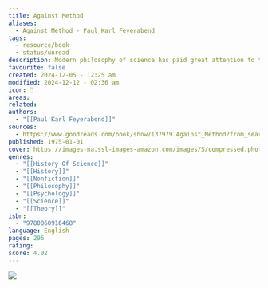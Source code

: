```yaml
---
title: Against Method
aliases:
  - Against Method - Paul Karl Feyerabend
tags:
  - resource/book
  - status/unread
description: Modern philosophy of science has paid great attention to the understanding of scientific ‘practice’, in contrast to concentration on scientific ‘method’. Paul Feyerabend’s acclaimed work, which has contributed greatly to this new emphasis, shows the deficiencies of some widespread ideas about the nature of knowledge. He argues that the only feasible explanations of scientific successes are historical explanations, and that anarchism must now replace rationalism in the theory of knowledge.The third edition of this classic text contains a new preface and additional reflections at various points in which the author takes account both of recent debates on science and on the impact of scientific products and practices on the human community. While disavowing populism or relativism, Feyerabend continues to insist that the voice of the inexpert must be heard. Thus many environmental perils were first identified by non-experts against prevailing assumptions in the scientific community. Feyerabend’s challenging reassessment of scientific claims and understandings are as pungent and timely as ever.
favourite: false
created: 2024-12-05 - 12:25 am
modified: 2024-12-12 - 02:36 am
icon: 📘
areas: 
related: 
authors:
  - "[[Paul Karl Feyerabend]]"
sources:
  - https://www.goodreads.com/book/show/137979.Against_Method?from_search=true&from_srp=true&qid=dNvstLo74P&rank=1
published: 1975-01-01
cover: https://images-na.ssl-images-amazon.com/images/S/compressed.photo.goodreads.com/books/1373999202i/137979.jpg
genres:
  - "[[History Of Science]]"
  - "[[History]]"
  - "[[Nonfiction]]"
  - "[[Philosophy]]"
  - "[[Psychology]]"
  - "[[Science]]"
  - "[[Theory]]"
isbn:
  - "9780860916468"
language: English
pages: 296
rating: 
score: 4.02
---
```


![](https://images-na.ssl-images-amazon.com/images/S/compressed.photo.goodreads.com/books/1373999202i/137979.jpg)
